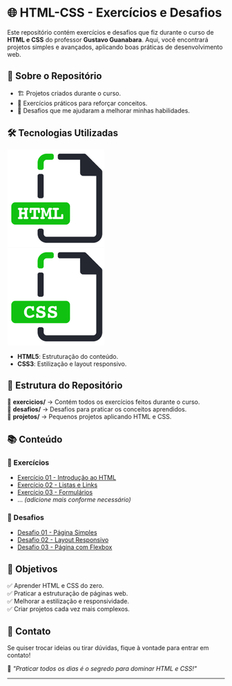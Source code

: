# 🌐 HTML-CSS - Exercícios e Desafios  

Este repositório contém exercícios e desafios que fiz durante o curso de **HTML e CSS** do professor **Gustavo Guanabara**. Aqui, você encontrará projetos simples e avançados, aplicando boas práticas de desenvolvimento web.  

## 📌 Sobre o Repositório  

- 🏗️ Projetos criados durante o curso.  
- 🚀 Exercícios práticos para reforçar conceitos.  
- 🎯 Desafios que me ajudaram a melhorar minhas habilidades.  

## 🛠️ Tecnologias Utilizadas  

![HTML5](https://github.com/WellingtonDeLacerda/html-css/blob/main/img/HTML.png)  
![CSS3](https://github.com/WellingtonDeLacerda/html-css/blob/main/img/CSS.png)  

- **HTML5**: Estruturação do conteúdo.  
- **CSS3**: Estilização e layout responsivo.  

## 📂 Estrutura do Repositório  

📁 **exercicios/** → Contém todos os exercícios feitos durante o curso.  
📁 **desafios/** → Desafios para praticar os conceitos aprendidos.  
📁 **projetos/** → Pequenos projetos aplicando HTML e CSS.  

## 📚 Conteúdo  

### 📝 Exercícios  
- [Exercício 01 - Introdução ao HTML](URL_EXERCICIO_01)  
- [Exercício 02 - Listas e Links](URL_EXERCICIO_02)  
- [Exercício 03 - Formulários](URL_EXERCICIO_03)  
- … *(adicione mais conforme necessário)*  

### 🚀 Desafios  
- [Desafio 01 - Página Simples](URL_DESAFIO_01)  
- [Desafio 02 - Layout Responsivo](URL_DESAFIO_02)  
- [Desafio 03 - Página com Flexbox](URL_DESAFIO_03)  

## 🎯 Objetivos  

✅ Aprender HTML e CSS do zero.  
✅ Praticar a estruturação de páginas web.  
✅ Melhorar a estilização e responsividade.  
✅ Criar projetos cada vez mais complexos.  

## 📩 Contato  

Se quiser trocar ideias ou tirar dúvidas, fique à vontade para entrar em contato!  

📌 _"Praticar todos os dias é o segredo para dominar HTML e CSS!"_  

---
